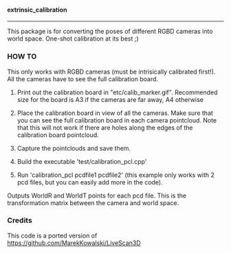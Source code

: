 #### extrinsic_calibration

---

This package is for converting the poses of different RGBD cameras into world space. 
One-shot calibration at its best ;)


### HOW TO
This only works with RGBD cameras (must be intrisically calibrated first!). All the cameras have to see the full calibration board. 

1) Print out the calibration board in "etc/calib_marker.gif". Recommended size for the board is A3 if the cameras are far away, A4 otherwise

2) Place the calibration board in view of all the cameras. Make sure that you can see the full calibration board in each camera pointcloud. Note that this will not work if there are holes along the edges of the calibration board pointcloud.

3) Capture the pointclouds and save them.

4) Build the executable 'test/calibration_pcl.cpp'

5) Run 'calibration_pcl pcdfile1 pcdfile2' (this example only works with 2 pcd files, but you can easily add more in the code).

Outputs WorldR and WorldT points for each pcd file. This is the transformation matrix between the camera and world space.

### Credits
This code is a ported version of https://github.com/MarekKowalski/LiveScan3D
